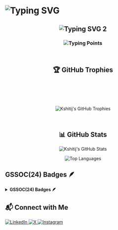 <h1 align="left">
  <img src="https://readme-typing-svg.demolab.com/?font=Montserrat&weight=800&size=40&pause=1000&center=true&vCenter=true&width=600&lines=Hi+%F0%9F%91%8B;I'm+Kshitij;I'm+Kshitij+Kumar" alt="Typing SVG" />
</h1>

<h2 align="center">
  <img src="https://readme-typing-svg.demolab.com/?font=Montserrat&weight=800&size=28&pause=1000&center=true&vCenter=true&width=600&lines=%F0%9F%9A%80+Aspiring+Full+Stack+Developer" alt="Typing SVG 2" />
</h2>


<h3 align="center">
  <img src="https://readme-typing-svg.demolab.com/?font=Montserrat&weight=800&size=18&pause=1000&center=true&vCenter=true&multiline=true&width=800&lines=🌱+Currently+learning+MERN+Stack+and+Cloud+Computing.;💻+Passionate+about+building+scalable+web+apps+and+new+technologies.;📚+Always+eager+to+learn+and+grow+as+a+developer.;🛠️+Sharpening+skills+in+React%2C+Node.js%2C+MongoDB%2C+Express%2C+Java%2C+SQL.;🎯+Goal:+Proficient+Full+Stack+Developer+%26+impactful+projects.;📫+Reach+me:+kshitijkumar3108@gmail.com" alt="Typing Points" />
</h3>

<br/>

<h2 align="center">🏆 GitHub Trophies</h2>

<p align="center" style="margin-top: 10vw;">
  <img src="https://github-profile-trophy.vercel.app/?username=Kshitijkr31" alt="Kshitij's GitHub Trophies" />
</p>

<br/>

<h2 align="center">📊 GitHub Stats</h2>

<p align="center">
  <img src="https://github-readme-stats.vercel.app/api?username=Kshitijkr31&show_icons=true&theme=tokyonight" alt="Kshitij's GitHub Stats" />
</p>

<p align="center">
  <img src="https://github-readme-stats.vercel.app/api/top-langs/?username=Kshitijkr31&layout=compact&theme=tokyonight" alt="Top Languages" />
</p>


## GSSOC(24) Badges 🪶
<details>	
 <summary><b>GSSOC(24) Badges 🪶</b></summary><br>
<div style='display:flex; align-items:center; gap: 10px;' align='center'><a href="https://gssoc.girlscript.tech/leaderboard">
<img src="https://raw.githubusercontent.com/GSSoC24/Postman-Challenge/main/docs/assets/Postman%20White.png" width="100px" height="100px" />
  <img src="https://raw.githubusercontent.com/GSSoC24/Postman-Challenge/main/docs/assets/1.png" width="100px" height="100px" />
  <img src="https://raw.githubusercontent.com/GSSoC24/Postman-Challenge/main/docs/assets/2.png" width="100px" height="100px" />
  <img src="https://raw.githubusercontent.com/GSSoC24/Postman-Challenge/main/docs/assets/3.png" width="100px" height="100px" />
  <img src="https://raw.githubusercontent.com/GSSoC24/Postman-Challenge/main/docs/assets/4.png" width="100px" height="100px" />
  <img src="https://raw.githubusercontent.com/GSSoC24/Postman-Challenge/main/docs/assets/5.png" width="100px" height="100px" />
  <img src="https://raw.githubusercontent.com/GSSoC24/Postman-Challenge/main/docs/assets/6.png" width="105px" height="105px" />
  <img src="https://raw.githubusercontent.com/GSSoC24/Postman-Challenge/main/docs/assets/7.png" width="100px" height="100px" />
  <img src="https://raw.githubusercontent.com/GSSoC24/Postman-Challenge/main/docs/assets/8.png" width="100px" height="100px" />
  <img src="https://raw.githubusercontent.com/GSSoC24/Contributor/refs/heads/main/assets/Code%20Luminary.png" width="105px" height="105px" />
  <img src="https://raw.githubusercontent.com/GSSoC24/Contributor/refs/heads/main/assets/Git%20Explorer.png" width="100px" height="100px" />
  <img src="https://raw.githubusercontent.com/GSSoC24/Contributor/refs/heads/main/assets/Pull%20Expert.png" width="100px" height="100px" /></a>
</div>
</details>

<h2>📬 Connect with Me</h2>

<p>
  <a href="https://linkedin.com/in/kshitij-kumar-81b699204/" target="_blank">
    <img src="https://cdn.jsdelivr.net/gh/devicons/devicon/icons/linkedin/linkedin-original.svg" alt="LinkedIn" width="40" height="40"/>
  </a>
  
  <a href="https://x.com/kshitijkumar31" target="_blank">
       <img src="https://img.freepik.com/free-vector/new-2023-twitter-logo-x-icon-design_1017-45418.jpg" alt="X" width="40" height="40" />
  </a>
  
  <a href="https://www.instagram.com/kshitijkrofficial_" target="_blank">
    <img src="https://cdn-icons-png.flaticon.com/512/2111/2111463.png" alt="Instagram" width="40" height="40"/>
  </a>
</p>
